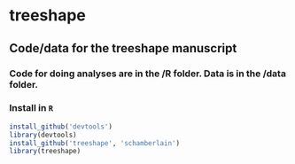 treeshape
=========

## Code/data for the treeshape manuscript

### Code for doing analyses are in the /R folder.  Data is in the /data folder.

### Install in `R`

```r
install_github('devtools')
library(devtools)
install_github('treeshape', 'schamberlain')
library(treeshape)
```